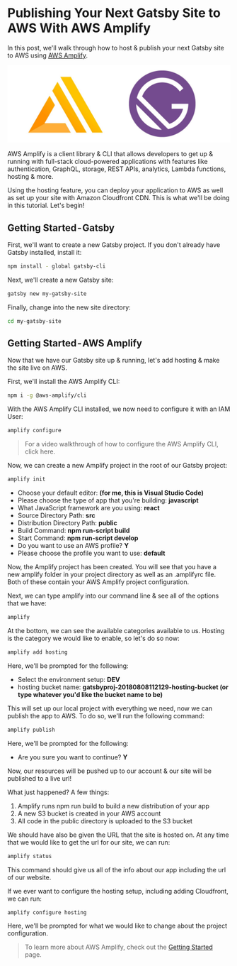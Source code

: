 # Publishing Your Next Gatsby Site to AWS With AWS Amplify

In this post, we'll walk through how to host & publish your next Gatsby site to AWS using [AWS Amplify](https://aws-amplify.github.io/).

![Publishing Your Next Gatsby Site to AWS With AWS Amplify](gatsbyaws.jpeg)

AWS Amplify is a client library & CLI that allows developers to get up & running with full-stack cloud-powered applications with features like authentication, GraphQL, storage, REST APIs, analytics, Lambda functions, hosting & more. 

Using the hosting feature, you can deploy your application to AWS as well as set up your site with Amazon Cloudfront CDN. This is what we'll be doing in this tutorial. Let's begin!

## Getting Started - Gatsby

First, we'll want to create a new Gatsby project. If you don't already have Gatsby installed, install it:

```sh
npm install - global gatsby-cli
```

Next, we'll create a new Gatsby site:

```sh
gatsby new my-gatsby-site
```

Finally, change into the new site directory:

```sh
cd my-gatsby-site
```

## Getting Started - AWS Amplify

Now that we have our Gatsby site up & running, let's add hosting & make the site live on AWS.

First, we'll install the AWS Amplify CLI:

```sh
npm i -g @aws-amplify/cli
```

With the AWS Amplify CLI installed, we now need to configure it with an IAM User:

```sh
amplify configure
```

> For a video walkthrough of how to configure the AWS Amplify CLI, click here.

Now, we can create a new Amplify project in the root of our Gatsby project:

```sh
amplify init
```

- Choose your default editor: __(for me, this is Visual Studio Code)__
- Please choose the type of app that you're building: __javascript__
- What JavaScript framework are you using: __react__
- Source Directory Path: __src__
- Distribution Directory Path: __public__
- Build Command: __npm run-script build__
- Start Command: __npm run-script develop__
- Do you want to use an AWS profile? __Y__
- Please choose the profile you want to use: __default__


Now, the Amplify project has been created. You will see that you have a new amplify folder in your project directory as well as an .amplifyrc file. Both of these contain your AWS Amplify project configuration.

Next, we can type amplify into our command line & see all of the options that we have:

```sh
amplify 
```

At the bottom, we can see the available categories available to us. Hosting is the category we would like to enable, so let's do so now:

```sh
amplify add hosting
```

Here, we'll be prompted for the following:

- Select the environment setup: __DEV__
- hosting bucket name: __gatsbyproj-20180808112129-hosting-bucket (or type whatever you'd like the bucket name to be)__

This will set up our local project with everything we need, now we can publish the app to AWS. To do so, we'll run the following command:

```sh
amplify publish
```

Here, we'll be prompted for the following:

- Are you sure you want to continue? __Y__

Now, our resources will be pushed up to our account & our site will be published to a live url!

What just happened? A few things:
1. Amplify runs npm run build to build a new distribution of your app
2. A new S3 bucket is created in your AWS account
3. All code in the public directory is uploaded to the S3 bucket

We should have also be given the URL that the site is hosted on. At any time that we would like to get the url for our site, we can run:

```sh
amplify status
```

This command should give us all of the info about our app including the url of our website.

If we ever want to configure the hosting setup, including adding Cloudfront, we can run:

```sh
amplify configure hosting
```

Here, we'll be prompted for what we would like to change about the project configuration.

> To learn more about AWS Amplify, check out the [Getting Started](https://aws-amplify.github.io/media/get_started) page.


